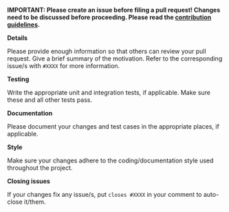 **IMPORTANT: Please create an issue before filing a pull request! Changes need to be discussed before proceeding. Please read the [contribution guidelines](CONTRIBUTING.md).**

**Details**

Please provide enough information so that others can review your pull request. Give a brief summary of the motivation. Refer to the corresponding issue/s with `#XXXX` for more information.

**Testing**

Write the appropriate unit and integration tests, if applicable. Make sure these and all other tests pass.

**Documentation**

Please document your changes and test cases in the appropriate places, if applicable.

**Style**

Make sure your changes adhere to the coding/documentation style used throughout the project.

**Closing issues**

If your changes fix any issue/s, put `closes #XXXX` in your comment to auto-close it/them.
